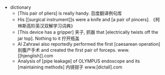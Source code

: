 - dictionary
    - [This pair of pliers] is really handy. 百度翻译例句库
    - His [[surgical instrument]]s were a knife and [a pair of pincers]. 《柯林斯高阶英汉双解学习词典》
    - [This device has a gripper] 夹子, 抓器 that [electrically twists off the jar top]. Nothing to it 拧开瓶盖
    - Al Zahrawi also reportedly performed the first [caesarean operation] 剖腹产手术 and created the first pair of forceps. www.[[hjenglish]].com
    - Analysis of [pipe leakage] of OLYMPUS endoscope and its [maintaining methods] 内镜钳子 www.[dictall].com
